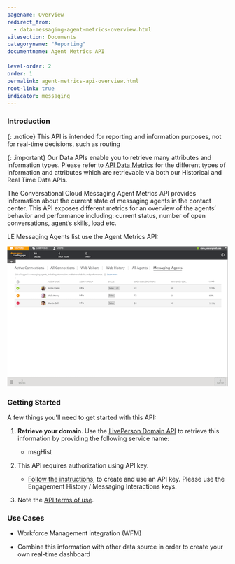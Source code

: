 ```yaml
---
pagename: Overview
redirect_from:
  - data-messaging-agent-metrics-overview.html
sitesection: Documents
categoryname: "Reporting"
documentname: Agent Metrics API

level-order: 2
order: 1
permalink: agent-metrics-api-overview.html
root-link: true
indicator: messaging
---
```

### Introduction

{: .notice}
This API is intended for reporting and information purposes, not for real-time decisions, such as routing

{: .important}
Our Data APIs enable you to retrieve many attributes and information types. Please refer to [API Data Metrics](https://developers.liveperson.com/api-data-metrics.html) for the different types of information and attributes which are retrievable via both our Historical and Real Time Data APIs.

The Conversational Cloud Messaging Agent Metrics API provides information about the current state of messaging agents in the contact center. This API exposes different metrics for an overview of the agents’ behavior and performance including: current status, number of open conversations, agent’s skills, load etc.

LE Messaging Agents list use the Agent Metrics API:

![AgentMetrics](img/agentmetrics.png)

### Getting Started

A few things you'll need to get started with this API:

1. **Retrieve your domain**. Use the [LivePerson Domain API](agent-domain-domain-api.html) to retrieve this information by providing the following service name:

	* msgHist

2. This API requires authorization using API key.

	* [Follow the instructions](guides-gettingstarted.html), to create and use an API key. Please use the Engagement History / Messaging Interactions keys.

3. Note the [API terms of use](https://www.liveperson.com/policies/apitou).



### Use Cases

* Workforce Management integration (WFM)

* Combine this information with other data source in order to create your own real-time dashboard
